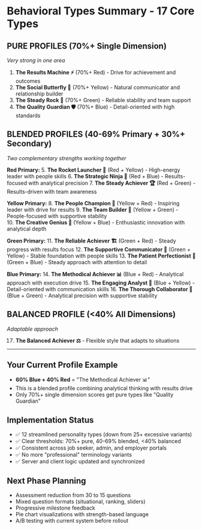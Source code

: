 # Behavioral Types Summary - 17 Core Types

## **PURE PROFILES (70%+ Single Dimension)**
*Very strong in one area*

1. **The Results Machine ⚡** (70%+ Red) - Drive for achievement and outcomes
2. **The Social Butterfly 🦋** (70%+ Yellow) - Natural communicator and relationship builder  
3. **The Steady Rock 🗿** (70%+ Green) - Reliable stability and team support
4. **The Quality Guardian 🛡️** (70%+ Blue) - Detail-oriented with high standards

## **BLENDED PROFILES (40-69% Primary + 30%+ Secondary)**
*Two complementary strengths working together*

**Red Primary:**
5. **The Rocket Launcher 🚀** (Red + Yellow) - High-energy leader with people skills
6. **The Strategic Ninja 🥷** (Red + Blue) - Results-focused with analytical precision
7. **The Steady Achiever 🏆** (Red + Green) - Results-driven with team awareness

**Yellow Primary:**
8. **The People Champion 👑** (Yellow + Red) - Inspiring leader with drive for results
9. **The Team Builder 🤝** (Yellow + Green) - People-focused with supportive stability  
10. **The Creative Genius 🎨** (Yellow + Blue) - Enthusiastic innovation with analytical depth

**Green Primary:**
11. **The Reliable Achiever 🏗️** (Green + Red) - Steady progress with results focus
12. **The Supportive Communicator 📢** (Green + Yellow) - Stable foundation with people skills
13. **The Patient Perfectionist 🎯** (Green + Blue) - Steady approach with attention to detail

**Blue Primary:**
14. **The Methodical Achiever 📊** (Blue + Red) - Analytical approach with execution drive
15. **The Engaging Analyst 💬** (Blue + Yellow) - Detail-oriented with communication skills
16. **The Thorough Collaborator 🔧** (Blue + Green) - Analytical precision with supportive stability

## **BALANCED PROFILE (<40% All Dimensions)**
*Adaptable approach*

17. **The Balanced Achiever ⚖️** - Flexible style that adapts to situations

---

## Your Current Profile Example
- **60% Blue + 40% Red** = "The Methodical Achiever 📊"
- This is a blended profile combining analytical thinking with results drive
- Only 70%+ single dimension scores get pure types like "Quality Guardian"

## Implementation Status
- ✅ 12 streamlined personality types (down from 25+ excessive variants)
- ✅ Clear thresholds: 70%+ pure, 40-69% blended, <40% balanced
- ✅ Consistent across job seeker, admin, and employer portals
- ✅ No more "professional" terminology variants
- ✅ Server and client logic updated and synchronized

## Next Phase Planning
- Assessment reduction from 30 to 15 questions
- Mixed question formats (situational, ranking, sliders)
- Progressive milestone feedback
- Pie chart visualizations with strength-based language
- A/B testing with current system before rollout